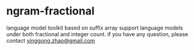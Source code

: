 ngram-fractional
================

language model toolkit based on suffix array
support language models under both fractional and integer count.
if you have any question, please contact yinggong.zhao@gmail.com
